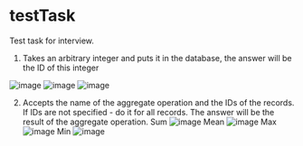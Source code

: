 # testTask
Test task for interview.

1)  Takes an arbitrary integer and puts it in the database, the answer will be the ID of this integer

![image](https://user-images.githubusercontent.com/50050960/132102510-99e08aff-17fd-459b-beff-a8d497e62ee2.png)
![image](https://user-images.githubusercontent.com/50050960/132102518-582fed4d-1a28-4e95-8023-277aafdf9335.png)
![image](https://user-images.githubusercontent.com/50050960/132102547-bf611e65-8953-4d49-82b5-0495fcd1e3ec.png)


2)  Accepts the name of the aggregate operation and the IDs of the records. If IDs are not specified - do it for all records. The answer will be the result of the aggregate operation.
Sum
![image](https://user-images.githubusercontent.com/50050960/132102558-c0d3ded6-6366-40b6-9f47-11187cfa9f43.png)
Mean
![image](https://user-images.githubusercontent.com/50050960/132102586-2f16c370-26f9-4d25-82ee-8697ab1eda56.png)
Max
![image](https://user-images.githubusercontent.com/50050960/132102597-cc8b83c3-5b98-49c7-8f0e-dfa776025b1b.png)
Min
![image](https://user-images.githubusercontent.com/50050960/132102600-78a067ad-05e2-4bd5-8cad-78a27178fa85.png)

